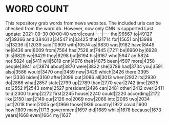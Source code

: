# WORD COUNT
This repository grab words from news websites. The included urls can be checked from the word.db.
However, now only CNN is supported
Last update: 2021-09-30 00:00:40
word|count
---|---
the|96567
to|49127
of|39366
and|38461
a|34547
in|33425
that|21714
for|15651
on|13988
is|13236
it|12039
said|10909
with|10574
as|9830
was|9182
have|8449
he|8436
are|8009
from|7564
has|7528
at|7445
i|7211
be|6960
by|6928
this|6829
we|6429
they|6298
but|6194
his|6167
who|5947
an|5824
not|5824
us|5411
will|5019
cnn|4976
their|4875
been|4507
more|4358
people|3941
or|3874
about|3870
were|3832
she|3789
had|3734
you|3591
also|3586
would|3470
one|3459
new|3429
which|3426
there|3395
her|3336
biden|3160
after|3099
out|3086
all|3013
when|2932
its|2930
do|2866
what|2857
state|2799
up|2789
than|2770
year|2742
time|2635
so|2552
if|2543
some|2527
president|2496
can|2481
other|2412
over|2411
told|2300
trump|2272
first|2245
house|2240
could|2220
according|2172
like|2150
last|2149
our|2126
no|2069
now|2066
into|2065
two|2034
just|2018
them|2005
get|1966
those|1939
country|1922
covid|1900
how|1809
many|1713
government|1697
did|1689
while|1678
because|1673
years|1668
even|1664
my|1637
